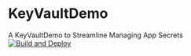 # KeyVaultDemo
A KeyVaultDemo to Streamline Managing App Secrets <br>
[![Build and Deploy](https://github.com/fffffatah/KeyVaultDemo/actions/workflows/master_bskeyvaultdemo.yml/badge.svg)](https://github.com/fffffatah/KeyVaultDemo/actions/workflows/master_bskeyvaultdemo.yml)
